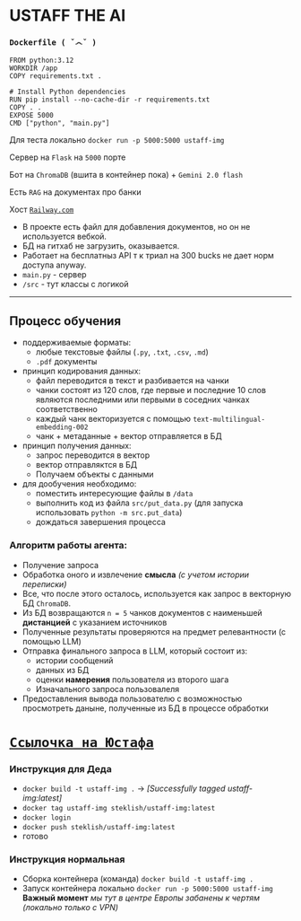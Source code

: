 # USTAFF THE AI

### `Dockerfile ( ˇ෴ˇ )`
```
FROM python:3.12
WORKDIR /app
COPY requirements.txt .

# Install Python dependencies
RUN pip install --no-cache-dir -r requirements.txt
COPY . .
EXPOSE 5000
CMD ["python", "main.py"]
```

Для теста локально `docker run -p 5000:5000 ustaff-img`


Сервер на `Flask` на `5000` порте

Бот на `ChromaDB` (вшита в контейнер пока) + `Gemini 2.0 flash`

Есть `RAG` на документах про банки

Хост [`Railway.com`](https://railway.com/)

- В проекте есть файл для добавления документов, но он не используется вебкой. 
- БД на гитхаб не загрузить, оказывается.
- Работает на бесплатныз API т к триал на 300 bucks не дает норм доступа anyway.
- `main.py` - сервер
- `/src` - тут классы с логикой
---
## Процесс обучения
- поддерживаемые форматы:
    - любые текстовые файлы (`.py`, `.txt`, `.csv`, `.md`)
    - `.pdf` документы
- принцип кодирования данных:
    - файл переводится в текст и разбивается на чанки
    - чанки состоят из 120 слов, где первые и последние 10 слов являются последними или первыми в соседних чанках соответственно
    - каждый чанк векторизуется с помощью `text-multilingual-embedding-002`
    - чанк + метаданные + вектор отправляется в БД
- принцип получения данных:
    - запрос переводится в вектор
    - вектор отправляктся в БД
    - Получаем объекты с данными
- для дообучения необходимо:
    - поместить интересующие файлы в `/data` 
    - выполнить код из файла `src/put_data.py` (для запуска использовать `python -m src.put_data`)
    - дождаться завершения процесса


### Алгоритм работы агента:
- Получение запроса
- Обработка оного и извлечение **смысла** _(с учетом истории переписки)_
- Все, что после этого осталось, используется как запрос в векторную БД `ChromaDB`.
- Из БД возвращаются `n = 5` чанков документов с наименьшей **дистанцией** с указанием источников
- Полученные результаты проверяются на предмет релевантности (с помощью LLM)
- Отправка финального запроса в LLM, который состоит из:
    - истории сообщений
    - данных из БД
    - оценки **намерения** пользователя из второго шага
    - Изначального запроса пользовалеля 
- Предоставления вывода пользователю с возможностью просмотреть даныне, полученные из БД в процессе обработки

# [`Ссылочка на Юстафа`](https://ustaff-img-production.up.railway.app/)

### Инструкция для Деда
- `docker build -t ustaff-img .` -> _[Successfully tagged ustaff-img:latest]_
- `docker tag ustaff-img steklish/ustaff-img:latest`
- `docker login`
- `docker push steklish/ustaff-img:latest`
- готово

### Инструкция нормальная
- Сборка контейнера (команда) `docker build -t ustaff-img .`
- Запуск контейнера локально `docker run -p 5000:5000 ustaff-img`
__Важный момент__ _мы тут в центре Европы забанены к чертям (локально только с VPN)_ 